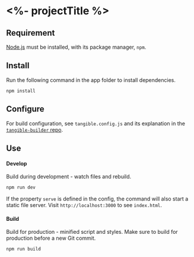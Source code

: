 # <%- projectTitle %>

## Requirement

[Node.js](https://nodejs.org/en/) must be installed, with its package manager, `npm`.

## Install

Run the following command in the app folder to install dependencies.

```
npm install
```

## Configure

For build configuration, see `tangible.config.js` and its explanation in the [`tangible-builder` repo](https://bitbucket.org/tangibleinc/tangible-builder).

## Use

#### Develop

Build during development - watch files and rebuild.

```sh
npm run dev
```

If the property `serve` is defined in the config, the command will also start a static file server. Visit `http://localhost:3000` to see `index.html`.

#### Build

Build for production - minified script and styles. Make sure to build for production before a new Git commit.


```sh
npm run build
```
